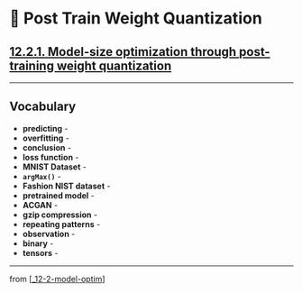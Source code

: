 # 💊 Post Train Weight Quantization

## [**12.2.1.** **Model-size optimization** through **post-training weight quantization**](https://livebook.manning.com/book/deep-learning-with-javascript/chapter-12/56)

---

## **Vocabulary**

- **predicting** -
- **overfitting** -
- **conclusion** -
- **loss function** -
- **MNIST Dataset** -
- **`argMax()`** -
- **Fashion NIST dataset** -
- **pretrained model** -
- **ACGAN** -
- **gzip compression** -
- **repeating patterns** -
- **observation** -
- **binary** -
- **tensors** -

---
from [[_12-2-model-optim]]

[//begin]: # "Autogenerated link references for markdown compatibility"
[_12-2-model-optim]: _12-2-model-optim.md "💊 Model Optim"
[//end]: # "Autogenerated link references"